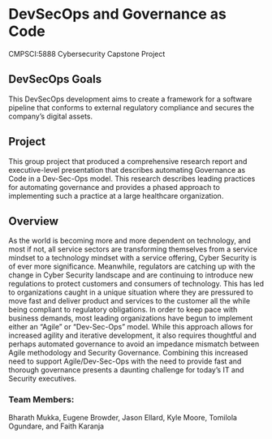 # DevSecOps and Governance as Code
CMPSCI:5888 Cybersecurity Capstone Project

## DevSecOps Goals
This DevSecOps development aims to create a framework for a software pipeline that conforms to external regulatory compliance and secures the company’s digital assets.

## Project 
This group project that produced a comprehensive research report and executive-level presentation that describes automating Governance as Code in a Dev-Sec-Ops model. This research describes leading practices for automating governance and provides a phased approach to implementing such a practice at a large healthcare organization.

## Overview
As the world is becoming more and more dependent on technology, and most if not, all service sectors are transforming themselves from a service mindset to a technology mindset with a service offering, Cyber Security is of ever more significance. Meanwhile, regulators are catching up with the change in Cyber Security landscape and are continuing to introduce new regulations to protect customers and consumers of technology. This has led to organizations caught in a unique situation where they are pressured to move fast and deliver product and services to the customer all the while being compliant to regulatory obligations. In order to keep pace with business demands, most leading organizations have begun to implement either an “Agile” or “Dev-Sec-Ops” model.  While this approach allows for increased agility and iterative development, it also requires thoughtful and perhaps automated governance to avoid an impedance mismatch between Agile methodology and Security Governance.  Combining this increased need to support Agile/Dev-Sec-Ops with the need to provide fast and thorough governance presents a daunting challenge for today’s IT and Security executives.

### Team Members:
Bharath Mukka, Eugene Browder, Jason Ellard, Kyle Moore, Tomilola Ogundare, and Faith Karanja
